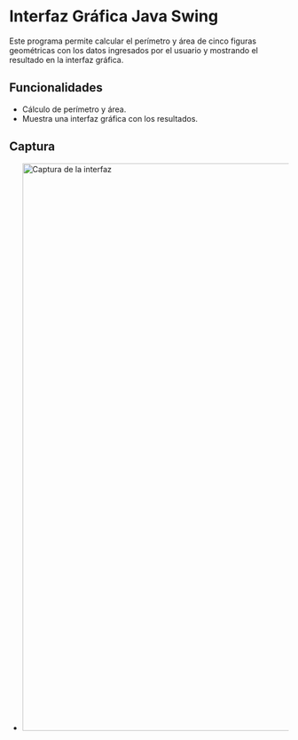 # Interfaz Gráfica Java Swing

Este programa permite calcular el perímetro y área de 
cinco figuras geométricas con los datos ingresados por el usuario y mostrando el resultado en la interfaz gráfica.

## Funcionalidades

- Cálculo de perímetro y área.
- Muestra una interfaz gráfica con los resultados.

## Captura
- <img width="1022" alt="Captura de la interfaz" src="https://github.com/user-attachments/assets/3ed4d2b9-1717-4ac7-b0ea-a981b0b414e8" />
